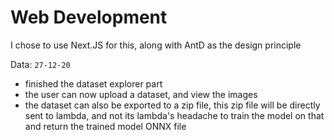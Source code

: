# Web Development

I chose to use Next.JS for this, along with AntD as the design principle

Data: `27-12-20`

- finished the dataset explorer part
- the user can now upload a dataset, and view the images
- the dataset can also be exported to a zip file, this zip file will be directly sent to lambda, and not its lambda's headache to train the model on that and return the trained model ONNX file
